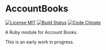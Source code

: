 # AccountBooks

[![License MIT](https://img.shields.io/badge/license-MIT-brightgreen.svg)](https://github.com/eangach/account_books/blob/develop/LICENSE.md)
[![Build Status](https://travis-ci.org/eangach/account_books.png)](https://travis-ci.org/eangach/account_books)
[![Code Climate](https://codeclimate.com/github/eangach/account_books/badges/gpa.svg)](https://codeclimate.com/github/eangach/account_books)

A Ruby module for Account Books.

This is an early work in progress.
